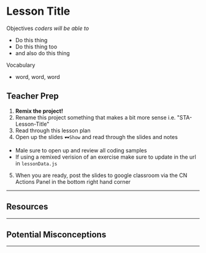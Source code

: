 # Lesson Title

Objectives *coders will be able to*
* Do this thing
* Do this thing too
* and also do this thing

Vocabulary
* word, word, word

## Teacher Prep
1. **Remix the project!**
2. Rename this project something that makes a bit more sense i.e. "STA-Lesson-Title"
3. Read through this lesson plan
4. Open up the slides `🕶️Show` and read through the slides and notes
  - Male sure to open up and review all coding samples
  - If using a remixed verision of an exercise make sure to update in the url in `lessonData.js`
5. When you are ready, post the slides to google classroom via the CN Actions Panel in the bottom right hand corner

---

## Resources

---

## Potential Misconceptions

---


